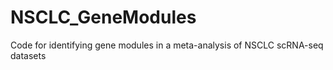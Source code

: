 # NSCLC_GeneModules
Code for identifying gene modules in a meta-analysis of NSCLC scRNA-seq datasets
